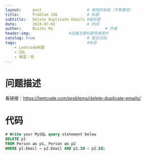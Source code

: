 ```yaml
---
layout:     post   				    # 使用的布局（不需要改）
title:      Problem 196				# 标题 
subtitle:   Delete Duplicate Emails #副标题
date:       2019-07-02				# 时间
author:     Ruizhi Ma 						# 作者
header-img:              	#这篇文章标题背景图片
catalog: true 						# 是否归档
tags:								#标签
    - Leetcode刷题
    - SQL
    - 难度：易
---
```

# 问题描述
看链接：https://leetcode.com/problems/delete-duplicate-emails/

# 代码
```SQL
# Write your MySQL query statement below
DELETE p1
FROM Person as p1, Person as p2
WHERE p1.Email = p2.Email AND p1.Id < p2.Id;
```

